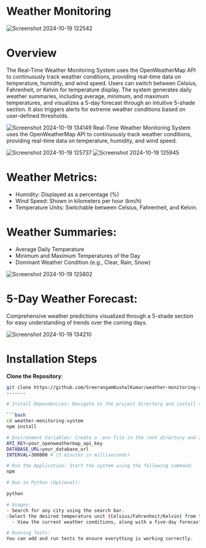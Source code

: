 # Weather Monitoring
![Screenshot 2024-10-19 122542](https://github.com/user-attachments/assets/97dede00-d613-4b5c-8f93-b1d45a50b010)
# Overview
The Real-Time Weather Monitoring System uses the OpenWeatherMap API to continuously track weather conditions, providing real-time data on temperature, humidity, and wind speed. Users can switch between Celsius, Fahrenheit, or Kelvin for temperature display. The system generates daily weather summaries, including average, minimum, and maximum temperatures, and visualizes a 5-day forecast through an intuitive 5-shade section. It also triggers alerts for extreme weather conditions based on user-defined thresholds.

![Screenshot 2024-10-19 134149](https://github.com/user-attachments/assets/8d0aec8c-0f7b-4db4-be22-1f96a293dfac)
Real-Time Weather Monitoring System uses the OpenWeatherMap API to continuously track weather conditions, providing real-time data on temperature, humidity, and wind speed.

![Screenshot 2024-10-19 125737](https://github.com/user-attachments/assets/c6fbc757-f541-445b-a634-f77ec4967641)
![Screenshot 2024-10-19 125945](https://github.com/user-attachments/assets/e5c4808e-305f-41e0-884a-aff77ee0d876)
# Weather Metrics:
* Humidity: Displayed as a percentage (%)
* Wind Speed: Shown in kilometers per hour (km/h)
* Temperature Units: Switchable between Celsius, Fahrenheit, and Kelvin.

# Weather Summaries:
* Average Daily Temperature
* Minimum and Maximum Temperatures of the Day
* Dominant Weather Condition (e.g., Clear, Rain, Snow)


![Screenshot 2024-10-19 125802](https://github.com/user-attachments/assets/ca6c7cda-d102-4da2-9887-3e742d1b0131)

# 5-Day Weather Forecast:
Comprehensive weather predictions visualized through a 5-shade section for easy understanding of trends over the coming days.

![Screenshot 2024-10-19 134210](https://github.com/user-attachments/assets/2bdf5a23-6fe5-45ca-9322-e6e257121953)

# Installation Steps

**Clone the Repository**:
   ```bash
   git clone https://github.com/SreerangamKushalKumar/weather-monitoring-system.git
-------

# Install Dependencies: Navigate to the project directory and install the necessary packages:

```bash
cd weather-monitoring-system
npm install

# Environment Variables: Create a .env file in the root directory and add the following details:
API_KEY=your_openweathermap_api_key
DATABASE_URL=your_database_url
INTERVAL=300000 # (5 minutes in milliseconds)

# Run the Application: Start the system using the following command:
npm

# Run in Python (Optional):

python

# Usages:
 - Search for any city using the search bar.
   -Select the desired temperature unit (Celsius/Fahrenheit/Kelvin) from the dropdown menu.
     - View the current weather conditions, along with a five-day forecast.

# Running Tests:
You can add and run tests to ensure everything is working correctly.

